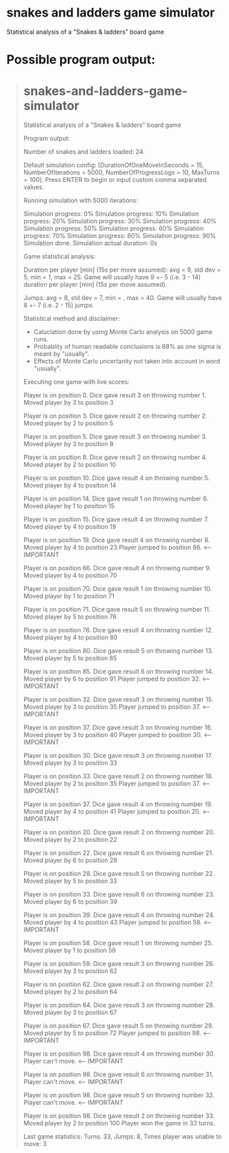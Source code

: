 # snakes and ladders game simulator
Statistical analysis of a "Snakes &amp; ladders" board game


# Possible program output:
> # snakes-and-ladders-game-simulator
> Statistical analysis of a "Snakes &amp; ladders" board game
> 
> 
> Program output:
> 
> Number of snakes and ladders loaded: 24.
> 
> 
> Default simulation config:
> [DurationOfOneMoveInSeconds = 15, NumberOfIterations = 5000, NumberOfProgressLogs = 10, MaxTurns = 100].
> Press ENTER to begin or input custom comma separated values.
> 
> 
> 
> Running simulation with 5000 iterations:
> 
> Simulation progress: 0%
> Simulation progress: 10%
> Simulation progress: 20%
> Simulation progress: 30%
> Simulation progress: 40%
> Simulation progress: 50%
> Simulation progress: 60%
> Simulation progress: 70%
> Simulation progress: 80%
> Simulation progress: 90%
> Simulation done. Simulation actual duration: 0s
> 
> 
> Game statistical analysis:
> 
> Duration per player [min] (15s per move assumed): avg = 9, std dev = 5, min = 1, max = 25.
> Game will usually have 9 +- 5 (i.e. 3 - 14) duration per player [min] (15s per move assumed).
> 
> Jumps: avg = 8, std dev = 7, min = , max = 40.
> Game will usually have 8 +- 7 (i.e. 2 - 15) jumps.
> 
> 
> Statistical method and disclaimer:
> 
> * Caluclation done by using Monte Carlo analysis on 5000 game runs.
> * Probablity of human readable conclusions is 68% as one sigma is meant by "usually".
> * Effects of Monte Carlo uncertanity not taken into account in word "usually".
> 
> 
> Executing one game with live scores:
> 
> Player is on position 0. Dice gave result 3 on throwing number 1.
> Moved player by 3 to position 3
> 
> Player is on position 3. Dice gave result 2 on throwing number 2.
> Moved player by 2 to position 5
> 
> Player is on position 5. Dice gave result 3 on throwing number 3.
> Moved player by 3 to position 8
> 
> Player is on position 8. Dice gave result 2 on throwing number 4.
> Moved player by 2 to position 10
> 
> Player is on position 10. Dice gave result 4 on throwing number 5.
> Moved player by 4 to position 14
> 
> Player is on position 14. Dice gave result 1 on throwing number 6.
> Moved player by 1 to position 15
> 
> Player is on position 15. Dice gave result 4 on throwing number 7.
> Moved player by 4 to position 19
> 
> Player is on position 19. Dice gave result 4 on throwing number 8.
> Moved player by 4 to position 23
> Player jumped to position 66.           <-- IMPORTANT
> 
> Player is on position 66. Dice gave result 4 on throwing number 9.
> Moved player by 4 to position 70
> 
> Player is on position 70. Dice gave result 1 on throwing number 10.
> Moved player by 1 to position 71
> 
> Player is on position 71. Dice gave result 5 on throwing number 11.
> Moved player by 5 to position 76
> 
> Player is on position 76. Dice gave result 4 on throwing number 12.
> Moved player by 4 to position 80
> 
> Player is on position 80. Dice gave result 5 on throwing number 13.
> Moved player by 5 to position 85
> 
> Player is on position 85. Dice gave result 6 on throwing number 14.
> Moved player by 6 to position 91
> Player jumped to position 32.           <-- IMPORTANT
> 
> Player is on position 32. Dice gave result 3 on throwing number 15.
> Moved player by 3 to position 35
> Player jumped to position 37.           <-- IMPORTANT
> 
> Player is on position 37. Dice gave result 3 on throwing number 16.
> Moved player by 3 to position 40
> Player jumped to position 30.           <-- IMPORTANT
> 
> Player is on position 30. Dice gave result 3 on throwing number 17.
> Moved player by 3 to position 33
> 
> Player is on position 33. Dice gave result 2 on throwing number 18.
> Moved player by 2 to position 35
> Player jumped to position 37.           <-- IMPORTANT
> 
> Player is on position 37. Dice gave result 4 on throwing number 19.
> Moved player by 4 to position 41
> Player jumped to position 20.           <-- IMPORTANT
> 
> Player is on position 20. Dice gave result 2 on throwing number 20.
> Moved player by 2 to position 22
> 
> Player is on position 22. Dice gave result 6 on throwing number 21.
> Moved player by 6 to position 28
> 
> Player is on position 28. Dice gave result 5 on throwing number 22.
> Moved player by 5 to position 33
> 
> Player is on position 33. Dice gave result 6 on throwing number 23.
> Moved player by 6 to position 39
> 
> Player is on position 39. Dice gave result 4 on throwing number 24.
> Moved player by 4 to position 43
> Player jumped to position 58.           <-- IMPORTANT
> 
> Player is on position 58. Dice gave result 1 on throwing number 25.
> Moved player by 1 to position 59
> 
> Player is on position 59. Dice gave result 3 on throwing number 26.
> Moved player by 3 to position 62
> 
> Player is on position 62. Dice gave result 2 on throwing number 27.
> Moved player by 2 to position 64
> 
> Player is on position 64. Dice gave result 3 on throwing number 28.
> Moved player by 3 to position 67
> 
> Player is on position 67. Dice gave result 5 on throwing number 29.
> Moved player by 5 to position 72
> Player jumped to position 98.           <-- IMPORTANT
> 
> Player is on position 98. Dice gave result 4 on throwing number 30.
> Player can't move.                      <-- IMPORTANT
> 
> Player is on position 98. Dice gave result 6 on throwing number 31.
> Player can't move.                      <-- IMPORTANT
> 
> Player is on position 98. Dice gave result 5 on throwing number 32.
> Player can't move.                      <-- IMPORTANT
> 
> Player is on position 98. Dice gave result 2 on throwing number 33.
> Moved player by 2 to position 100
> Player won the game in 33 turns.
> 
> Last game statistics: Turns: 33, Jumps: 8, Times player was unable to move: 3
> 
